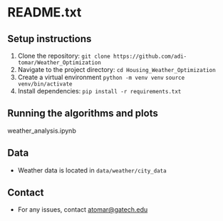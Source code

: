 # README.txt

## Setup instructions

1. Clone the repository: `git clone https://github.com/adi-tomar/Weather_Optimization`
2. Navigate to the project directory: `cd Housing_Weather_Optimization`
3. Create a virtual environment `python -m venv venv` `source venv/bin/activate`
4. Install dependencies: `pip install -r requirements.txt`

## Running the algorithms and plots

weather_analysis.ipynb

## Data

- Weather data is located in `data/weather/city_data`

## Contact

- For any issues, contact atomar@gatech.edu
